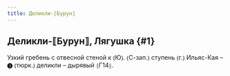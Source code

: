 ```yaml
---
title: Деликли-⟦Бурун⟧
---
```

## Деликли-⟦Бурун⟧, Лягушка {#1}

Узкий гребень с отвесной стеной к ⦅Ю⦆. ⦅С-зап.⦆ ступень ⦅г.⦆ Ильяс-Кая – ❶ ⦅тюрк.⦆ деликли – дырявый ⦃Г14⦄.
